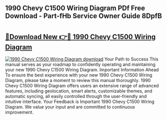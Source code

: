 ## 1990 Chevy C1500 Wiring Diagram PDf Free Download - Part-fHb Service Owner Guide 8DpfB

# <h2><a href="http://dfko1cx.blite.top/?on=1990+Chevy+C1500+Wiring+Diagram">🔗Download New 👉🔴 1990 Chevy C1500 Wiring Diagram</a></h2>

[![1990 Chevy C1500 Wiring Diagram download](https://i.imgur.com/lujVjoI.png)](http://dfko1cx.blite.top/?on=1990+Chevy+C1500+Wiring+Diagram)
Your Path to Success This manual serves as your roadmap to confidently operating and maintaining your new 1990 Chevy C1500 Wiring Diagram. Important Information Ahead To ensure the best experience with your new 1990 Chevy C1500 Wiring Diagram, please take a moment to review this manual thoroughly. 1990 Chevy C1500 Wiring Diagram offers users an extensive range of advanced features, including geolocation, smart alerts, customizable themes, and automatic syncing, all easily controlled through the user-friendly and intuitive interface. Your Feedback is Important 1990 Chevy C1500 Wiring Diagram. We value your input and are committed to continuous improvement.
